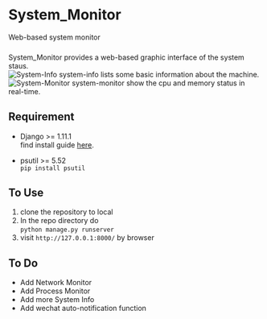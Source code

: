 # System_Monitor
Web-based system monitor

###
System_Monitor provides a web-based graphic interface of the system staus.  
![System-Info](https://cloud.githubusercontent.com/assets/11495951/26002339/eaee156c-3761-11e7-9d65-7c6d535e9ba1.jpeg)
system-info lists some basic information about the machine.  
![System-Monitor](https://cloud.githubusercontent.com/assets/11495951/26001744/fed6678e-375f-11e7-9fb1-ff37f3400939.png)
system-monitor show the cpu and memory status in real-time.  

## Requirement  
* Django >= 1.11.1  
find install guide [here](https://docs.djangoproject.com/en/1.11/topics/install/).  


* psutil >= 5.52   
` pip install psutil `


## To Use
1. clone the repository to local  
2. In the repo directory do  
` python manage.py runserver `  
3. visit ` http://127.0.0.1:8000/ ` by browser 


## To Do
* Add Network Monitor  
* Add Process Monitor
* Add more System Info
* Add wechat auto-notification function
